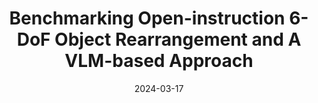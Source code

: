 ---
title: "Benchmarking Open-instruction 6-DoF Object Rearrangement and A VLM-based Approach"
date: 2024-03-17
# summary: The integration of large-scale Vision-Language Models (VLMs) with embodied AI can greatly enhance the generalizability and the capacity to follow open instructions for robots. However, existing studies on object rearrangement are not up to full consideration of the 6-DoF requirements, let alone establishing a comprehensive benchmark. In this paper, we propel the pioneer construction of the benchmark and approach for table-top Open-instruction 6-DoF Object Rearrangement (Open6DOR). Specifically, we collect a synthetic dataset of 200+ objects and carefully design 2400+ Open6DOR tasks. These tasks are divided into the Position-track, Rotation-track, and 6-DoF-track for evaluating different embodied agents in predicting the positions and rotations of target objects. Besides, we also propose a VLM-based approach for Open6DOR, named Open6DOR-GPT, which empowers GPT-4V with 3Dawareness and simulation-assistance and exploits its strengths in generalizability and instruction-following for this task. We compare the existing embodied agents with our Open6DORGPT on the proposed Open6DOR benchmark and find that Open6DOR-GPT achieves the state-of-the-art performance. We further show the impressive performance of Open6DORGPT in diverse real-world experiments.
externalUrl: ""
arxiv: ""
github: 'https://github.com/Selina2023/Open6DOR'
authors: 
- Yufei Ding*
- Haoran Geng*
- Chaoyi Xu
- Xiaomeng Fang
- Jiazhao Zhang
- Songlin Wei
- Qiyu Dai
- Zhizheng Zhang
- He Wang†
highlightAuthors: 
- Yufei Ding
tags:
- github
---